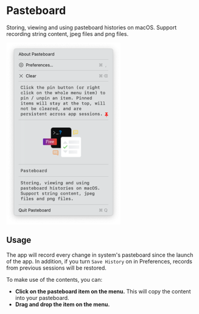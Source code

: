 # Pasteboard

Storing, viewing and using pasteboard histories on macOS. Support recording string content, 
jpeg files and png files.

<img align="center" width='300px' src='Documentation/Screenshots/main.png'/>

## Usage

The app will record every change in system's pasteboard since the launch of the app. 
In addition, if you turn `Save History` on in Preferences, records from previous
sessions will be restored.

To make use of the contents, you can:

- **Click on the pasteboard item on the menu.** This will copy the content into your pasteboard.
- **Drag and drop the item on the menu.**

